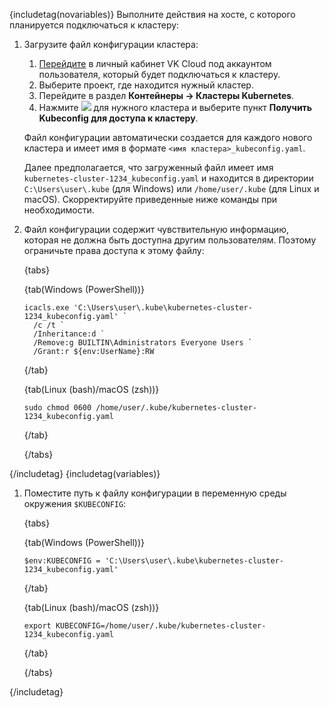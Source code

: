 {includetag(novariables)}
Выполните действия на хосте, с которого планируется подключаться к кластеру:

1. Загрузите файл конфигурации кластера:

    1. [Перейдите](https://msk.cloud.vk.com/app/) в личный кабинет VK Cloud под аккаунтом пользователя, который будет подключаться к кластеру.
    1. Выберите проект, где находится нужный кластер.
    1. Перейдите в раздел **Контейнеры → Кластеры Kubernetes**.
    1. Нажмите ![ ](/ru/assets/more-icon.svg "inline") для нужного кластера и выберите пункт **Получить Kubeconfig для доступа к кластеру**.

   Файл конфигурации автоматически создается для каждого нового кластера и имеет имя в формате `<имя кластера>_kubeconfig.yaml`.

   Далее предполагается, что загруженный файл имеет имя `kubernetes-cluster-1234_kubeconfig.yaml` и находится в директории `C:\Users\user\.kube` (для Windows) или `/home/user/.kube` (для Linux и macOS). Скорректируйте приведенные ниже команды при необходимости.   

1. Файл конфигурации содержит чувствительную информацию, которая не должна быть доступна другим пользователям. Поэтому ограничьте права доступа к этому файлу:

   {tabs}

   {tab(Windows (PowerShell))}

   ```console
   icacls.exe 'C:\Users\user\.kube\kubernetes-cluster-1234_kubeconfig.yaml' `
     /c /t `
     /Inheritance:d `
     /Remove:g BUILTIN\Administrators Everyone Users `
     /Grant:r ${env:UserName}:RW
   ```

   {/tab}

   {tab(Linux (bash)/macOS (zsh))}

   ```console
   sudo chmod 0600 /home/user/.kube/kubernetes-cluster-1234_kubeconfig.yaml
   ```

   {/tab}

   {/tabs}

{/includetag}
{includetag(variables)}

1. Поместите путь к файлу конфигурации в переменную среды окружения `$KUBECONFIG`:

   {tabs}

   {tab(Windows (PowerShell))}

   ```console
   $env:KUBECONFIG = 'C:\Users\user\.kube\kubernetes-cluster-1234_kubeconfig.yaml'
   ```

   {/tab}

   {tab(Linux (bash)/macOS (zsh))}

   ```console
   export KUBECONFIG=/home/user/.kube/kubernetes-cluster-1234_kubeconfig.yaml
   ```

   {/tab}

   {/tabs}
   
{/includetag}   